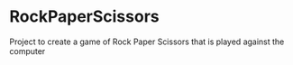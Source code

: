 # RockPaperScissors
Project to create a game of Rock Paper Scissors that is played against the computer